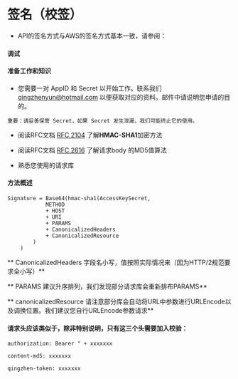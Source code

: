 # 签名（校签）

* API的签名方式与AWS的签名方式基本一致，请参阅：

#### 调试

#### 准备工作和知识

* 您需要一对 AppID 和 Secret 以开始工作。联系我们 <qingzhenyun@hotmail.com> 以便获取对应的资料。邮件中请说明您申请的目的。

```
重要：请妥善保管 Secret，如果 Secret 发生泄漏，我们可能终止它的使用。
```

* 阅读RFC文档 [RFC 2104](https://www.ietf.org/rfc/rfc2104.txt) 了解**HMAC-SHA1**加密方法

* 阅读RFC文档 [RFC 2616](https://www.ietf.org/rfc/rfc2616.txt) 了解请求body 的MD5值算法

* 熟悉您使用的请求库

#### 方法概述

```
Signature = Base64(hmac-sha1(AccessKeySecret,
            METHOD
            + HOST
            + URI
            + PARAMS
            + CanonicalizedHeaders
            + CanonicalizedResource
        )
    )
```

** CanonicalizedHeaders 字段名小写，值按照实际情况来（因为HTTP/2规范要求全小写）**

** PARAMS 建议升序排列，我们发现部分请求库会重新排布PARAMS**

** canonicalizedResource 请注意部分库会自动将URL中参数进行URLEncode以及调换位置。我们建议您自行URLEncode参数请求**


#### 请求头应该类似于，除非特别说明，只有这三个头需要加入校验：

```
authorization: Bearer " + xxxxxxx

content-md5: xxxxxxx

qingzhen-token: xxxxxxx
```
